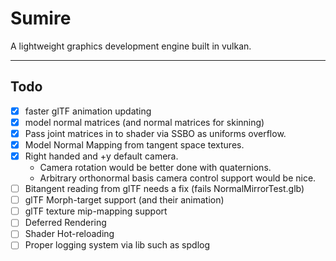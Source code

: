 # Sumire

A lightweight graphics development engine built in vulkan.

---
## Todo

- [X] faster glTF animation updating
- [X] model normal matrices (and normal matrices for skinning)
- [X] Pass joint matrices in to shader via SSBO as uniforms overflow.
- [X] Model Normal Mapping from tangent space textures.
- [X] Right handed and +y default camera.
    - Camera rotation would be better done with quaternions.
    - Arbitrary orthonormal basis camera control support would be nice.
- [ ] Bitangent reading from glTF needs a fix (fails NormalMirrorTest.glb)
- [ ] glTF Morph-target support (and their animation)
- [ ] glTF texture mip-mapping support
- [ ] Deferred Rendering
- [ ] Shader Hot-reloading
- [ ] Proper logging system via lib such as spdlog
